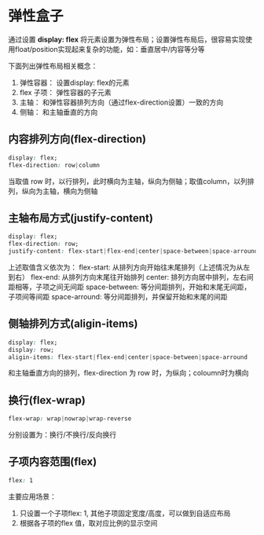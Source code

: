 

# 弹性盒子
通过设置 **display: flex** 将元素设置为弹性布局；设置弹性布局后，很容易实现使用float/position实现起来复杂的功能，如：垂直居中/内容等分等

下面列出弹性布局相关概念：
1. 弹性容器： 设置display: flex的元素
2. flex 子项： 弹性容器的子元素
3. 主轴： 和弹性容器排列方向（通过flex-direction设置）一致的方向
4. 侧轴： 和主轴垂直的方向

## 内容排列方向(flex-direction)
```css
display: flex;
flex-direction: row|column
```
当取值 row 时，以行排列，此时横向为主轴，纵向为侧轴；取值column，以列排列，纵向为主轴，横向为侧轴

## 主轴布局方式(justify-content)
```css
display: flex;
flex-direction: row;
justify-content: flex-start|flex-end|center|space-between|space-arround
```
上述取值含义依次为：
flex-start: 从排列方向开始往末尾排列（上述情况为从左到右）
flex-end: 从排列方向末尾往开始排列
center: 排列方向居中排列，左右间距相等，子项之间无间距
space-between: 等分间距排列，开始和末尾无间距，子项间等间距
space-arround: 等分间距排列，并保留开始和末尾的间距

## 侧轴排列方式(aligin-items)
```css
display: flex;
display: row;
aligin-items: flex-start|flex-end|center|space-between|space-arround
```
和主轴垂直方向的排列，flex-direction 为 row 时，为纵向；coloumn时为横向

## 换行(flex-wrap)
```css
flex-wrap: wrap|nowrap|wrap-reverse
```
分别设置为：换行/不换行/反向换行

## 子项内容范围(flex)
```css
flex: 1
```
主要应用场景：
1. 只设置一个子项flex: 1, 其他子项固定宽度/高度，可以做到自适应布局
2. 根据各子项的flex 值，取对应比例的显示空间
